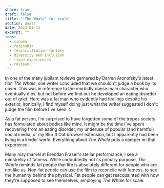 ```yaml
---
share: true
draft: false
title: "'The Whale' for scale"
section: posts
date: 2023-01-11
excerpt: ""
tags:
  - cinema
  - fatphobia
  - reconcilliation fantasy
  - diversity and inclusion
  - lived experiences
  - reviews
---
```


In one of the many jubilant reviews garnered by Darren Aronofsky's latest film _The Whale_, one writer concluded that we shouldn't judge a book by its cover. This was in reference to the morbidly obese main character who eventually dies, but not before we find out he developed an eating disorder out of grief. Here was a fat man who evidently had feelings despite his exterior. Ironically, I find myself doing just what the writer suggested I don't: judge the film before I've seen it.

As a fat person, I'm surprised to have forgotten some of the tropes society has formulated about bodies like mine. It might be the time I've spent recovering from an eating disorder, my underuse of popular (and harmful) social media, or my Blur It Out browser extension, but I apparently had been living in a kinder world. Everything about *The Whale* puts a damper on that experience.

Many may marvel at Brendan Fraser's stellar performance, I see a minstrelsy of fatness. While undoubtedly not its primary purpose, _The Whale_ reminds fat people that life is absolutely different for people who are not like us. Non-fat people can use the film to reconcile with fatness, to see the humanity behind the physical. Fat people can get reacquainted with how they're supposed to see themselves, employing _The Whale_ for scale.